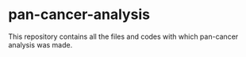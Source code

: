 # pan-cancer-analysis
This repository contains all the files and codes with which pan-cancer analysis was made.

